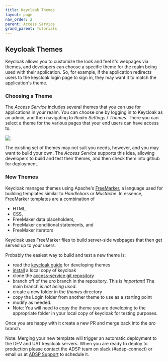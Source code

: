 ```yaml
---
title: Keycloak Themes
layout: page
nav_order: 2
parent: Access Service
grand_parent: Tutorials
---
```


## Keycloak Themes

Keycloak allows you to customize the look and feel it's webpages via themes, and developers can choose a specific theme for the realm being used with their application. So, for example, if the application redirects users to the keycloak login page to sign in, they may want it to match the application's theme.

### Choosing a Theme

The _Access Service_ includes several themes that you can use for applications in your realm. You can choose one by logging in to Keycloak as an admin, and then
navigating to _Realm Settings_ / _Themes_. There you can select a theme for the various pages that your end users can have access to.

![](/adsp-monorepo/assets/access-service/keycloak-themes.png)

The existing set of themes may not suit you needs, however, and you may want to build your own. The _Access Service_ supports this idea, allowing developers to build and test their themes, and then check them into github for deployment.

### New Themes

Keycloak manages themes using Apache's [FreeMarker](https://freemarker.apache.org/docs/index.html), a language used for building templates similar to _Handlebars_ or _Mustache_. In essence, FreeMarker templates are a combination of

- HTML,
- CSS,
- FreeMaker data placeholders,
- FreeMaker conditional statements, and
- FreeMaker iterators

Keycloak uses FreeMarker files to build server-side webpages that then get served up to your users.

Probably the easiest way to build and test a new theme is:

- read the [keycloak guide](https://www.keycloak.org/docs/18.0/server_development/) for developing themes
- [install](https://www.keycloak.org/docs/18.0/server_installation/) a local copy of keycloak
- clone the [access-service git repository](https://github.com/GovAlta/access-service/tree/aro)
- branch off of the _aro_ branch in the repository. This is _important_! The main branch is _not being used_.
- create a new folder in the _themes_ directory
- copy the Login folder from another theme to use as a starting point
- modify as needed.
- Note: You will need to copy the theme you are developing to the appropriate folder in your local copy of keycloak for testing purposes.

Once you are happy with it create a new PR and merge back into the _aro_ branch.

Note: Merging your new template will trigger an automatic deployment to the DEV and UAT keycloak servers. When you are ready to deploy to production please contact the ADSP team on slack (#adsp-connect) or email us at [ADSP Support](adsp@gov.ab.ca) to schedule it.
